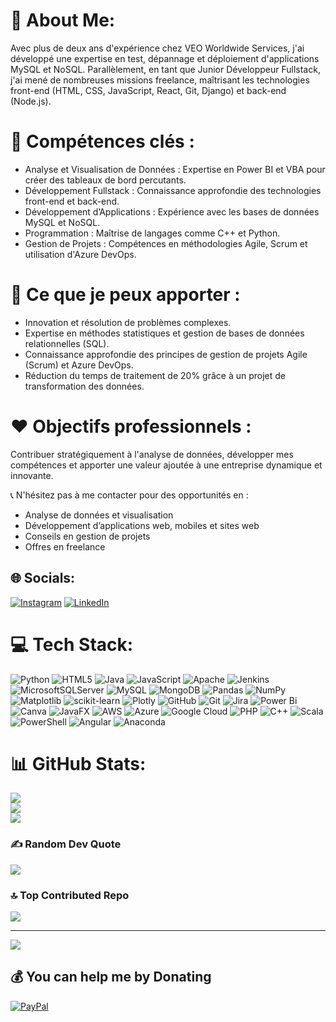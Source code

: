 # 💫 About Me:
Avec plus de deux ans d'expérience chez VEO Worldwide Services, j'ai développé une expertise en test, dépannage et déploiement d'applications MySQL et NoSQL. Parallèlement, en tant que Junior Développeur Fullstack, j'ai mené de nombreuses missions freelance, maîtrisant les technologies front-end (HTML, CSS, JavaScript, React, Git, Django) et back-end (Node.js).

# 🌟 Compétences clés :
- Analyse et Visualisation de Données : Expertise en Power BI et VBA pour créer des tableaux de bord percutants.
- Développement Fullstack : Connaissance approfondie des technologies front-end et back-end.
- Développement d’Applications : Expérience avec les bases de données MySQL et NoSQL.
- Programmation : Maîtrise de langages comme C++ et Python.
- Gestion de Projets : Compétences en méthodologies Agile, Scrum et utilisation d'Azure DevOps.

# 🚀 Ce que je peux apporter :
- Innovation et résolution de problèmes complexes.
- Expertise en méthodes statistiques et gestion de bases de données relationnelles (SQL).
- Connaissance approfondie des principes de gestion de projets Agile (Scrum) et Azure DevOps.
- Réduction du temps de traitement de 20% grâce à un projet de transformation des données.

# ❤️ Objectifs professionnels :
Contribuer stratégiquement à l'analyse de données, développer mes compétences et apporter une valeur ajoutée à une entreprise dynamique et innovante.

📞 N'hésitez pas à me contacter pour des opportunités en :
- Analyse de données et visualisation
- Développement d’applications web, mobiles et sites web
- Conseils en gestion de projets
- Offres en freelance


## 🌐 Socials:
[![Instagram](https://img.shields.io/badge/Instagram-%23E4405F.svg?logo=Instagram&logoColor=white)](https://instagram.com/andyarchimed) [![LinkedIn](https://img.shields.io/badge/LinkedIn-%230077B5.svg?logo=linkedin&logoColor=white)](https://linkedin.com/in/kouassi-anderson-ehoussou) 

# 💻 Tech Stack:
![Python](https://img.shields.io/badge/python-3670A0?style=for-the-badge&logo=python&logoColor=ffdd54) ![HTML5](https://img.shields.io/badge/html5-%23E34F26.svg?style=for-the-badge&logo=html5&logoColor=white) ![Java](https://img.shields.io/badge/java-%23ED8B00.svg?style=for-the-badge&logo=openjdk&logoColor=white) ![JavaScript](https://img.shields.io/badge/javascript-%23323330.svg?style=for-the-badge&logo=javascript&logoColor=%23F7DF1E) ![Apache](https://img.shields.io/badge/apache-%23D42029.svg?style=for-the-badge&logo=apache&logoColor=white) ![Jenkins](https://img.shields.io/badge/jenkins-%232C5263.svg?style=for-the-badge&logo=jenkins&logoColor=white) ![MicrosoftSQLServer](https://img.shields.io/badge/Microsoft%20SQL%20Server-CC2927?style=for-the-badge&logo=microsoft%20sql%20server&logoColor=white) ![MySQL](https://img.shields.io/badge/mysql-4479A1.svg?style=for-the-badge&logo=mysql&logoColor=white) ![MongoDB](https://img.shields.io/badge/MongoDB-%234ea94b.svg?style=for-the-badge&logo=mongodb&logoColor=white) ![Pandas](https://img.shields.io/badge/pandas-%23150458.svg?style=for-the-badge&logo=pandas&logoColor=white) ![NumPy](https://img.shields.io/badge/numpy-%23013243.svg?style=for-the-badge&logo=numpy&logoColor=white) ![Matplotlib](https://img.shields.io/badge/Matplotlib-%23ffffff.svg?style=for-the-badge&logo=Matplotlib&logoColor=black) ![scikit-learn](https://img.shields.io/badge/scikit--learn-%23F7931E.svg?style=for-the-badge&logo=scikit-learn&logoColor=white) ![Plotly](https://img.shields.io/badge/Plotly-%233F4F75.svg?style=for-the-badge&logo=plotly&logoColor=white) ![GitHub](https://img.shields.io/badge/github-%23121011.svg?style=for-the-badge&logo=github&logoColor=white) ![Git](https://img.shields.io/badge/git-%23F05033.svg?style=for-the-badge&logo=git&logoColor=white) ![Jira](https://img.shields.io/badge/jira-%230A0FFF.svg?style=for-the-badge&logo=jira&logoColor=white) ![Power Bi](https://img.shields.io/badge/power_bi-F2C811?style=for-the-badge&logo=powerbi&logoColor=black) ![Canva](https://img.shields.io/badge/Canva-%2300C4CC.svg?style=for-the-badge&logo=Canva&logoColor=white) ![JavaFX](https://img.shields.io/badge/javafx-%23FF0000.svg?style=for-the-badge&logo=javafx&logoColor=white) ![AWS](https://img.shields.io/badge/AWS-%23FF9900.svg?style=for-the-badge&logo=amazon-aws&logoColor=white) ![Azure](https://img.shields.io/badge/azure-%230072C6.svg?style=for-the-badge&logo=microsoftazure&logoColor=white) ![Google Cloud](https://img.shields.io/badge/GoogleCloud-%234285F4.svg?style=for-the-badge&logo=google-cloud&logoColor=white) ![PHP](https://img.shields.io/badge/php-%23777BB4.svg?style=for-the-badge&logo=php&logoColor=white) ![C++](https://img.shields.io/badge/c++-%2300599C.svg?style=for-the-badge&logo=c%2B%2B&logoColor=white) ![Scala](https://img.shields.io/badge/scala-%23DC322F.svg?style=for-the-badge&logo=scala&logoColor=white) ![PowerShell](https://img.shields.io/badge/PowerShell-%235391FE.svg?style=for-the-badge&logo=powershell&logoColor=white) ![Angular](https://img.shields.io/badge/angular-%23DD0031.svg?style=for-the-badge&logo=angular&logoColor=white) ![Anaconda](https://img.shields.io/badge/Anaconda-%2344A833.svg?style=for-the-badge&logo=anaconda&logoColor=white)
# 📊 GitHub Stats:
![](https://github-readme-stats.vercel.app/api?username=anderson19911&theme=gruvbox&hide_border=false&include_all_commits=false&count_private=false)<br/>
![](https://github-readme-streak-stats.herokuapp.com/?user=anderson19911&theme=gruvbox&hide_border=false)<br/>
![](https://github-readme-stats.vercel.app/api/top-langs/?username=anderson19911&theme=gruvbox&hide_border=false&include_all_commits=false&count_private=false&layout=compact)

### ✍️ Random Dev Quote
![](https://quotes-github-readme.vercel.app/api?type=horizontal&theme=radical)

### 🔝 Top Contributed Repo
![](https://github-contributor-stats.vercel.app/api?username=anderson19911&limit=5&theme=dark&combine_all_yearly_contributions=true)

---
[![](https://visitcount.itsvg.in/api?id=anderson19911&icon=0&color=0)](https://visitcount.itsvg.in)

  ## 💰 You can help me by Donating
  [![PayPal](https://img.shields.io/badge/PayPal-00457C?style=for-the-badge&logo=paypal&logoColor=white)](https://paypal.me/andersonarchimed1@outlook.fr)

